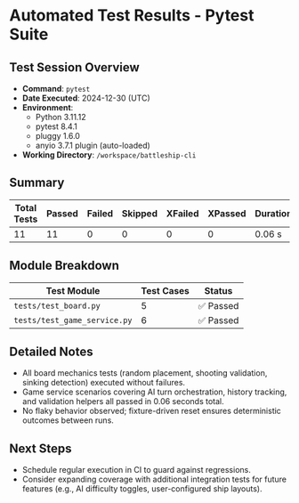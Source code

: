 # Automated Test Results - Pytest Suite

## Test Session Overview
- **Command**: `pytest`
- **Date Executed**: 2024-12-30 (UTC)
- **Environment**:
  - Python 3.11.12
  - pytest 8.4.1
  - pluggy 1.6.0
  - anyio 3.7.1 plugin (auto-loaded)
- **Working Directory**: `/workspace/battleship-cli`

## Summary
| Total Tests | Passed | Failed | Skipped | XFailed | XPassed | Duration |
|-------------|--------|--------|---------|--------|---------|----------|
| 11          | 11     | 0      | 0       | 0      | 0       | 0.06 s   |

## Module Breakdown
| Test Module | Test Cases | Status |
|-------------|------------|--------|
| `tests/test_board.py` | 5 | ✅ Passed |
| `tests/test_game_service.py` | 6 | ✅ Passed |

## Detailed Notes
- All board mechanics tests (random placement, shooting validation, sinking detection) executed without failures.
- Game service scenarios covering AI turn orchestration, history tracking, and validation helpers all passed in 0.06 seconds total.
- No flaky behavior observed; fixture-driven reset ensures deterministic outcomes between runs.

## Next Steps
- Schedule regular execution in CI to guard against regressions.
- Consider expanding coverage with additional integration tests for future features (e.g., AI difficulty toggles, user-configured ship layouts).
